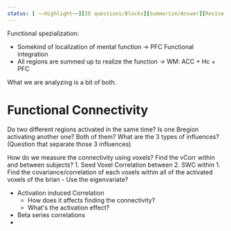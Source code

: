 ```yaml
---
status: [ ~~Highlight~~][ID questions/Blocks][Summarize/Answer][Revise 1-2-3][Mindmap]
---
```

Functional spezialization: 
- Somekind of localization of mental function -> PFC
Functional integration
- All regions are summed up to realize the function -> WM: ACC + Hc + PFC

What we are analyzing is a bit of both. 

# Functional Connectivity
Do two different regions activated in the same time? Is one Bregion activating another one? Both of them? 
What are the 3 types of influences?
(Question that separate those 3 influences)

How do we measure the connectivity using voxels?
	Find the vCorr within and between subjects?
	1. Seed Voxel Correlation between
	2. SWC within
		1. Find the covariance/correlation of each voxels within all of the activated voxels of the brian
	- Use the eigenvariate?
- Activation induced Correlation
	- How does it affects finding the connectivity?
	- What's the activation effect?
- Beta series correlations
- 

